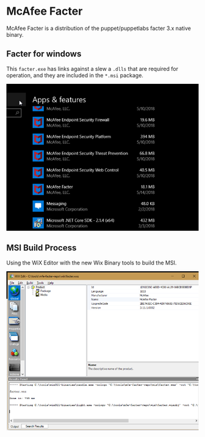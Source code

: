 # McAfee Facter

McAfee Facter is a distribution of the puppet/puppetlabs facter 3.x native binary. 

## Facter for windows

This `facter.exe` has links against a slew a `.dlls` that are required for operation, and they are included in the `*.msi` package.

![Screenshot](meta/Apps%20%26%20Features%20Installed.png?raw=true "Screenshot")

## MSI Build Process

Using the WiX Editor with the new Wix Binary tools to build the MSI.

![Screenshot](meta/WiXEditor.png?raw=true "Screenshot")
